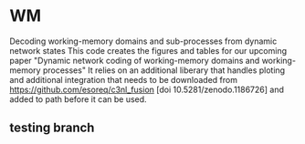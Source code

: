 # WM
Decoding working-memory domains and sub-processes from dynamic network states
This code creates the figures and tables for our upcoming paper 
"Dynamic network coding of working-memory domains and working-memory processes"
It relies on an additional liberary that handles ploting and additional integration that 
needs to be downloaded from https://github.com/esoreq/c3nl_fusion [doi 10.5281/zenodo.1186726]
and added to path before it can be used. 

## testing branch
